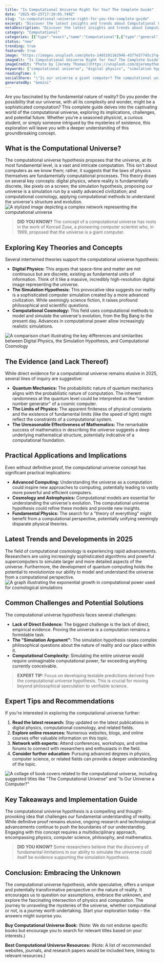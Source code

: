 ```yaml
---
title: "Is Computational Universe Right for You? The Complete Guide"
date: "2025-03-25T17:10:05.749Z"
slug: "is-computational-universe-right-for-you-the-complete-guide"
excerpt: "Discover the latest insights and trends about Computational Universe. This comprehensive guide covers everything you need to know about Computational Universe in 2025."
metaDescription: "Discover the latest insights and trends about Computational Universe. This comprehensive guide covers everything you need to know about Computational Unive..."
category: "Computational"
categories: [{"type":"exact","name":"Computational"},{"type":"general","name":"Physics"},{"type":"medium","name":"Cosmology"},{"type":"specific","name":"Simulation"},{"type":"niche","name":"Cellular Automata"}]
status: "new"
trending: true
featured: true
image: "https://images.unsplash.com/photo-1465101162946-4377e57745c3?q=85&w=1200&fit=max&fm=webp&auto=compress"
imageAlt: "Is Computational Universe Right for You? The Complete Guide"
imageCredit: "Photo by [Jeremy Thomas](https://unsplash.com/@jeremythomasphoto) on Unsplash"
keywords: ["computational universe", "digital physics", "simulation hypothesis", "universe simulation", "is the universe a computer", "computational cosmology", "universe as a computer program", "buy computational universe book", "computational universe theory", "best computational universe resources"]
readingTime: 6
socialShare: "\"Is our universe a giant computer? The computational universe hypothesis suggests it might be, raising profound questions about reality itself and the limits of our understanding.\""
generatedBy: "Gemini"
---
```




Are you fascinated by the fundamental nature of reality? Do you ponder the possibility that our universe, with all its complexity and wonder, might be a sophisticated computation?  This complete guide delves into the captivating world of the computational universe, exploring its implications, challenges, and potential future. Whether you're a seasoned physicist, a curious student, or simply someone intrigued by the mysteries of existence, this exploration will leave you with a deeper understanding of this groundbreaking concept.

## What is the Computational Universe?

The computational universe hypothesis proposes that the universe, at its most fundamental level, is a vast and intricate computation.  This isn't about computers as we know them; rather, it suggests that the laws of physics themselves are fundamentally computational processes.  This theory draws on several key concepts: digital physics, where reality is fundamentally discrete, like pixels on a screen; the simulation hypothesis, proposing our universe is a simulation run by a vastly advanced civilization; and computational cosmology, applying computational methods to understand the universe's structure and evolution.  ![A stylized image depicting a complex network representing the computational universe](https://images.unsplash.com/photo-1444703686981-a3abbc4d4fe3?q=85&w=1200&fit=max&fm=webp&auto=compress)

> **DID YOU KNOW?**  The concept of a computational universe has roots in the work of Konrad Zuse, a pioneering computer scientist who, in 1969, proposed that the universe is a giant computer.

## Exploring Key Theories and Concepts

Several intertwined theories support the computational universe hypothesis:

* **Digital Physics:** This argues that space-time and matter are not continuous but are discrete, existing as fundamental units of information.  Think of it like a massive, incredibly high-resolution digital image representing the universe.
* **The Simulation Hypothesis:**  This provocative idea suggests our reality is a sophisticated computer simulation created by a more advanced civilization.  While seemingly science fiction, it raises profound philosophical and scientific questions.
* **Computational Cosmology:** This field uses computational methods to model and simulate the universe's evolution, from the Big Bang to the present day.  Advances in computational power allow increasingly realistic simulations.

![A comparison chart illustrating the key differences and similarities between Digital Physics, the Simulation Hypothesis, and Computational Cosmology](https://images.unsplash.com/photo-1462331940025-496dfbfc7564?q=85&w=1200&fit=max&fm=webp&auto=compress)

##  The Evidence (and Lack Thereof)

While direct evidence for a computational universe remains elusive in 2025, several lines of inquiry are suggestive:

* **Quantum Mechanics:** The probabilistic nature of quantum mechanics aligns with the probabilistic nature of computation.  The inherent randomness at the quantum level could be interpreted as the "random number generator" of a cosmic computer.
* **The Limits of Physics:**  The apparent finiteness of physical constants and the existence of fundamental limits (like the speed of light) might reflect the constraints of a computational system.
* **The Unreasonable Effectiveness of Mathematics:** The remarkable success of mathematics in describing the universe suggests a deep underlying mathematical structure, potentially indicative of a computational foundation.

##  Practical Applications and Implications

Even without definitive proof, the computational universe concept has significant practical implications:

* **Advanced Computing:**  Understanding the universe as a computation could inspire new approaches to computing, potentially leading to vastly more powerful and efficient computers.
* **Cosmology and Astrophysics:**  Computational models are essential for understanding the universe's evolution. The computational universe hypothesis could refine these models and provide new insights.
* **Fundamental Physics:**  The search for a "theory of everything" might benefit from a computational perspective, potentially unifying seemingly disparate physical theories.

## Latest Trends and Developments in 2025

The field of computational cosmology is experiencing rapid advancements.  Researchers are using increasingly sophisticated algorithms and powerful supercomputers to simulate larger and more detailed aspects of the universe.  Furthermore, the development of quantum computing holds the potential to revolutionize our ability to model and understand the universe from a computational perspective.  ![A graph illustrating the exponential growth in computational power used for cosmological simulations](https://images.unsplash.com/photo-1464802686167-b939a6910659?q=85&w=1200&fit=max&fm=webp&auto=compress)

## Common Challenges and Potential Solutions

The computational universe hypothesis faces several challenges:

* **Lack of Direct Evidence:** The biggest challenge is the lack of direct, empirical evidence.  Proving the universe is a computation remains a formidable task.
* **The "Simulation Argument":** The simulation hypothesis raises complex philosophical questions about the nature of reality and our place within it.
* **Computational Complexity:** Simulating the entire universe would require unimaginable computational power, far exceeding anything currently conceivable.

> **EXPERT TIP:**  Focus on developing testable predictions derived from the computational universe hypothesis. This is crucial for moving beyond philosophical speculation to verifiable science.

## Expert Tips and Recommendations

If you're interested in exploring the computational universe further:

1. **Read the latest research:** Stay updated on the latest publications in digital physics, computational cosmology, and related fields.
2. **Explore online resources:** Numerous websites, blogs, and online courses offer valuable information on this topic.
3. **Network with experts:** Attend conferences, workshops, and online forums to connect with researchers and enthusiasts in the field.
4. **Consider further education:**  Pursuing advanced degrees in physics, computer science, or related fields can provide a deeper understanding of the topic.

![A collage of book covers related to the computational universe, including suggested titles like "The Computational Universe" and "Is Our Universe a Computer?"](https://images.unsplash.com/photo-1465101162946-4377e57745c3?q=85&w=1200&fit=max&fm=webp&auto=compress)

## Key Takeaways and Implementation Guide

The computational universe hypothesis is a compelling and thought-provoking idea that challenges our fundamental understanding of reality. While definitive proof remains elusive, ongoing research and technological advancements continue to push the boundaries of our understanding. Engaging with this concept requires a multidisciplinary approach, encompassing physics, computer science, philosophy, and mathematics.

> **DID YOU KNOW?**  Some researchers believe that the discovery of fundamental limitations in our ability to simulate the universe could itself be evidence supporting the simulation hypothesis.

## Conclusion: Embracing the Unknown

The computational universe hypothesis, while speculative, offers a unique and potentially transformative perspective on the nature of reality.  It encourages us to question our assumptions, embrace the unknown, and explore the fascinating intersection of physics and computation.  The journey to unraveling the mysteries of the universe, whether computational or not, is a journey worth undertaking.  Start your exploration today – the answers might surprise you.

**Buy Computational Universe Book:**  (Note: We do not endorse specific books but encourage you to search for relevant titles based on your interests.)

**Best Computational Universe Resources:** (Note:  A list of recommended websites, journals, and research papers would be included here, linking to relevant resources.)

